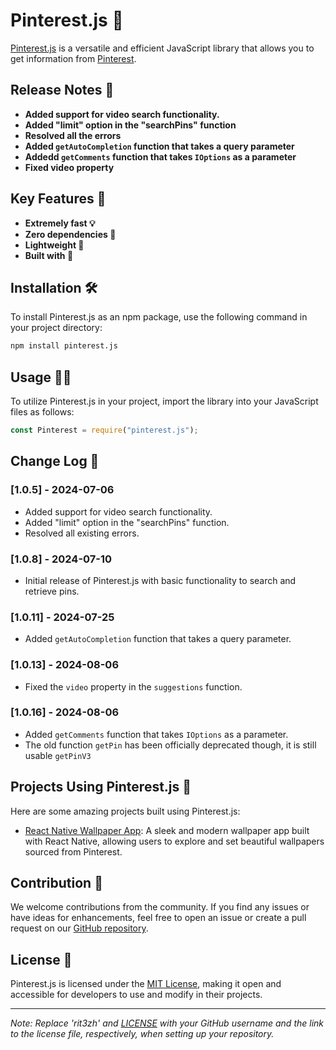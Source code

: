 # Pinterest.js 📌

[Pinterest.js]() is a versatile and efficient JavaScript library that allows you to get information from [Pinterest](https://pinterest.com).

## Release Notes 📝

- **Added support for video search functionality.**
- **Added "limit" option in the "searchPins" function**
- **Resolved all the errors**
- **Added `getAutoCompletion` function that takes a query parameter**
- **Addedd `getComments` function that takes `IOptions` as a parameter**
- **Fixed video property**

## Key Features 🚀

- **Extremely fast 💡**
- **Zero dependencies 📝**
- **Lightweight 🎁**
- **Built with 🤍**

## Installation 🛠️

To install Pinterest.js as an npm package, use the following command in your project directory:

```bash
npm install pinterest.js
```

## Usage 🧑‍💻

To utilize Pinterest.js in your project, import the library into your JavaScript files as follows:

```javascript
const Pinterest = require("pinterest.js");
```

## Change Log 📜

### [1.0.5] - 2024-07-06

- Added support for video search functionality.
- Added "limit" option in the "searchPins" function.
- Resolved all existing errors.

### [1.0.8] - 2024-07-10

- Initial release of Pinterest.js with basic functionality to search and retrieve pins.

### [1.0.11] - 2024-07-25

- Added `getAutoCompletion` function that takes a query parameter.

### [1.0.13] - 2024-08-06

- Fixed the `video` property in the `suggestions` function.

### [1.0.16] - 2024-08-06

- Added `getComments` function that takes `IOptions` as a parameter.
- The old function `getPin` has been officially deprecated though, it is still usable `getPinV3`

## Projects Using Pinterest.js 🌟

Here are some amazing projects built using Pinterest.js:

- [React Native Wallpaper App](https://github.com/rit3zh/react-native-wallpaper-app): A sleek and modern wallpaper app built with React Native, allowing users to explore and set beautiful wallpapers sourced from Pinterest.

## Contribution 🤝

We welcome contributions from the community. If you find any issues or have ideas for enhancements, feel free to open an issue or create a pull request on our [GitHub repository](https://github.com/TrishCX/Pinterest.js).

## License 📜

Pinterest.js is licensed under the [MIT License](https://github.com/TrishCX/Pinterest.js/blob/main/LICENSE), making it open and accessible for developers to use and modify in their projects.

---

_Note: Replace 'rit3zh' and [LICENSE](https://github.com/TrishCX/Pinterest.js/blob/main/LICENSE) with your GitHub username and the link to the license file, respectively, when setting up your repository._
